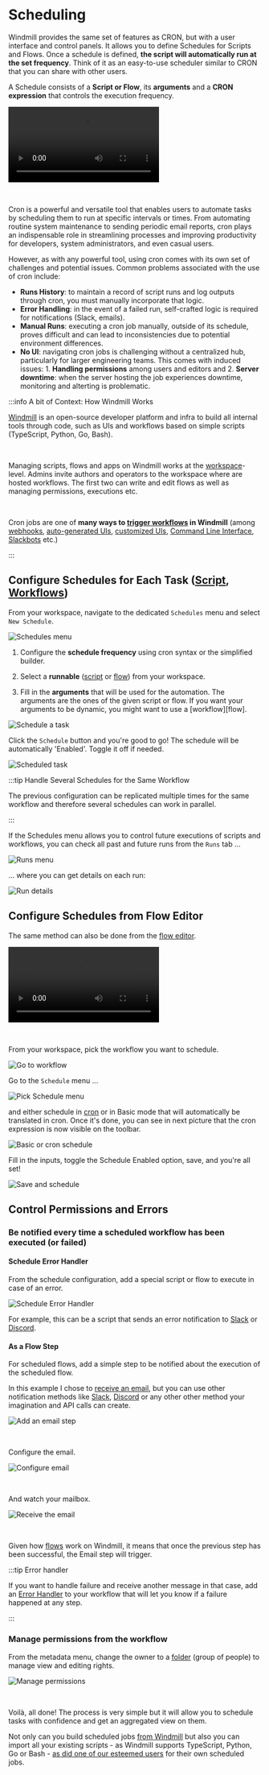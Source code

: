 # Scheduling

Windmill provides the same set of features as CRON, but with a user interface and control panels. It allows you to define Schedules for Scripts and Flows. Once a schedule is defined, **the script will automatically run at the set frequency**. Think of it as an easy-to-use scheduler similar to CRON that you can share with other users.

A Schedule consists of a **Script or Flow**, its **arguments** and a **CRON expression** that controls the execution frequency.

<!--truncate-->

<video
    className="border-2 rounded-xl object-cover w-full h-full"
    autoPlay
    loop
    controls
    id="main-video"
    src="/videos/schedule-cron-menu.mp4"
/>

<br/>

Cron is a powerful and versatile tool that enables users to automate tasks by scheduling them to run at specific intervals or times. From automating routine system maintenance to sending periodic email reports, cron plays an indispensable role in streamlining processes and improving productivity for developers, system administrators, and even casual users.

However, as with any powerful tool, using cron comes with its own set of challenges and potential issues. Common problems associated with the use of cron include:

- **Runs History**: to maintain a record of script runs and log outputs through cron, you must manually incorporate that logic.
- **Error Handling**: in the event of a failed run, self-crafted logic is required for notifications (Slack, emails).
- **Manual Runs**: executing a cron job manually, outside of its schedule, proves difficult and can lead to inconsistencies due to potential environment differences.
- **No UI**: navigating cron jobs is challenging without a centralized hub, particularly for larger engineering teams. This comes with induced issues: 1. **Handling permissions** among users and editors and 2. **Server downtime**: when the server hosting the job experiences downtime, monitoring and alterting is problematic.

:::info A bit of Context: How Windmill Works

[Windmill](../../intro.md) is an open-source developer platform and infra to build all internal tools through code, such as UIs and workflows based on simple scripts (TypeScript, Python, Go, Bash).

<br/>

Managing scripts, flows and apps on Windmill works at the [workspace](../../reference/index.md#workspace)-level. Admins invite authors and operators to the workspace where are hosted workflows. The first two can write and edit flows as well as managing permissions, executions etc.

<br/>

Cron jobs are one of **many ways to [trigger workflows](../../getting_started/9_trigger_flows/index.md) in Windmill** (among [webhooks](../4_webhooks/index.md), [auto-generated UIs][flows], [customized UIs][apps], [Command Line Interface](../../advanced/3_cli/index.mdx), [Slackbots](https://docs.windmill.dev/blog/handler-slack-commands) etc.)

:::

## Configure Schedules for Each Task ([Script][scripts], [Workflows][flows])

From your workspace, navigate to the dedicated `Schedules` menu and select `New Schedule`.

![Schedules menu](./6-schedules-menu.png 'Schedules menu')

1. Configure the **schedule frequency** using cron syntax or the simplified builder.

2. Select a **runnable** ([script][scripts] or [flow][flows]) from your workspace.

3. Fill in the **arguments** that will be used for the automation. The arguments are the ones of the given script or flow. If you want your arguments to be dynamic, you might want to use a [workflow][flow].

![Schedule a task](./12-schedule-a-task.png 'Schedule a task')

Click the `Schedule` button and you're good to go! The schedule will be automatically 'Enabled'. Toggle it off if needed.

![Scheduled task](./13-scheduled-script.png 'Scheduled task')

:::tip Handle Several Schedules for the Same Workflow

The previous configuration can be replicated multiple times for the same workflow and therefore several schedules can work in parallel.

:::

If the Schedules menu allows you to control future executions of scripts and workflows, you can check all past and future runs from the `Runs` tab ...

![Runs menu](./10-runs-menu.png 'Runs menu')

... where you can get details on each run:

![Run details](./11-run-details.png 'Run details')

## Configure Schedules from Flow Editor

The same method can also be done from the [flow editor](../../getting_started/6_flows_quickstart/index.md).

<video
    className="border-2 rounded-xl object-cover w-full h-full"
    autoPlay
    loop
    controls
    id="main-video"
    src="/videos/schedule-cron.mp4"
/>

<br/>

From your workspace, pick the workflow you want to schedule.

![Go to workflow](./1-from-workspace.png 'Go to workflow')

Go to the `Schedule` menu ...

![Pick Schedule menu](./2-schedule-menu.png 'Pick Schedule menu')

and either schedule in [cron](https://crontab.guru) or in Basic mode that will automatically be translated in cron. Once it's done, you can see in next picture that the cron expression is now visible on the toolbar.

![Basic or cron schedule](./3-basic-schedule.png 'Basic or cron schedule')

Fill in the inputs, toggle the Schedule Enabled option, save, and you're all set!

![Save and schedule](./4-inputs-toggle.png 'Save and schedule')

## Control Permissions and Errors

### Be notified every time a scheduled workflow has been executed (or failed)

#### Schedule Error Handler

From the schedule configuration, add a special script or flow to execute in case of an error.

![Schedule Error Handler](./14_schedule_error_handler.png)

For example, this can be a script that sends an error notification to [Slack](https://hub.windmill.dev/scripts/slack/1284/) or [Discord](https://hub.windmill.dev/scripts/discord/1292/).

#### As a Flow Step

For scheduled flows, add a simple step to be notified about the execution of the scheduled flow.

In this example I chose to [receive an email](https://hub.windmill.dev/scripts/gmail/1291/), but you can use other notification methods like [Slack](https://hub.windmill.dev/scripts/slack/1284/), [Discord](https://hub.windmill.dev/scripts/discord/1292/) or any other other method your imagination and API calls can create.

![Add an email step](./7-add-email-step.png 'Add an email step')

<br/>

Configure the email.

![Configure email](./8-configure-email.png 'Configure email')

<br/>

And watch your mailbox.

![Receive the email](./9-receive-email.png 'Receive the email')

<br/>

Given how [flows][flows] work on Windmill, it means that once the previous step has been successful, the Email step will trigger.

:::tip Error handler

If you want to handle failure and receive another message in that case, add an [Error Handler](../../flows/7_flow_error_handler.md) to your workflow that will let you know if a failure happened at any step.

:::

### Manage permissions from the workflow

From the metadata menu, change the owner to a [folder](../../core_concepts/8_groups_and_folders/index.md#folders) (group of people) to manage view and editing rights.

![Manage permissions](./5-manage-rights.png 'Manage permissions')

<br/>

Voilà, all done! The process is very simple but it will allow you to schedule tasks with confidence and get an aggregated view on them.

Not only can you build scheduled jobs [from Windmill](../../getting_started/00_how_to_use_windmill/index.md) but also you can import all your existing scripts - as Windmill supports TypeScript, Python, Go or Bash - [as did one of our esteemed users](/blog/stantt-case-study) for their own scheduled jobs.

<!-- Resources -->

[flows]: ../../getting_started/6_flows_quickstart/index.md
[scripts]: ../../getting_started/0_scripts_quickstart/index.md
[apps]: ../../getting_started/7_apps_quickstart/index.md
